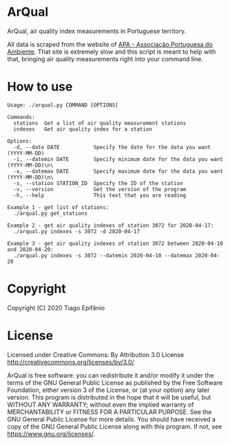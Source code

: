 # ArQual
ArQual, air quality index measurements in Portuguese territory.

All data is scraped from the website of [APA - Associação Portuguesa do Ambiente](https://qualar.apambiente.pt/).
That site is extremely slow and this script is meant to help with that, bringing air quality measurements right into your command line.

# How to use
```
Usage: ./arqual.py COMMAND [OPTIONS]

Commands:
  stations  Get a list of air quality measurement stations
  indexes   Get air quality index for a station

Options:
  -d, --date DATE           Specify the date for the data you want (YYYY-MM-DD)
  -i, --datemin DATE        Specify minimum date for the data you want (YYYY-MM-DD)\n\
  -x, --datemax DATE        Specify maximum date for the data you want (YYYY-MM-DD)\n\
  -s, --station STATION_ID  Specify the ID of the station
  -v, --version             Get the version of the program
  -h, --help                This text that you are reading

Example 1 - get list of stations:
  ./arqual.py get_stations

Example 2 - get air quality indexes of station 3072 for 2020-04-17:
  ./arqual.py indexes -s 3072 -d 2020-04-17

Example 3 - get air quality indexes of station 3072 between 2020-04-10 and 2020-04-20:
  ./arqual.py indexes -s 3072 --datemin 2020-04-10 --datemax 2020-04-20

```

# Copyright
Copyright (C) 2020 Tiago Epifânio

# License
Licensed under Creative Commons: By Attribution 3.0 License http://creativecommons.org/licenses/by/3.0/

ArQual is free software: you can redistribute it and/or modify it under the terms of the GNU General Public License as published by the Free Software Foundation, either version 3 of the License, or
(at your option) any later version.
This program is distributed in the hope that it will be useful, but WITHOUT ANY WARRANTY; without even the implied warranty of MERCHANTABILITY or FITNESS FOR A PARTICULAR PURPOSE.  See the GNU General Public License for more details.
You should have received a copy of the GNU General Public License along with this program.  If not, see <https://www.gnu.org/licenses/>.
